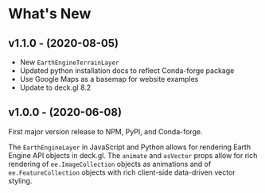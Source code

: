 # What's New

## v1.1.0 - (2020-08-05)

- New `EarthEngineTerrainLayer`
- Updated python installation docs to reflect Conda-forge package
- Use Google Maps as a basemap for website examples
- Update to deck.gl 8.2

## v1.0.0 - (2020-06-08)

First major version release to NPM, PyPI, and Conda-forge.

The `EarthEngineLayer` in JavaScript and Python allows for rendering Earth
Engine API objects in deck.gl. The `animate` and `asVector` props allow for rich
rendering of `ee.ImageCollection` objects as animations and of
`ee.FeatureCollection` objects with rich client-side data-driven vector styling.
